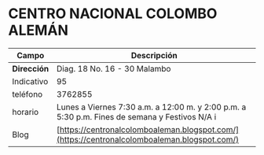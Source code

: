 # CENTRO NACIONAL COLOMBO ALEMÁN

| Campo | Descripción |
| --- | --- |
| **Dirección** | Diag. 18 No. 16 - 30 Malambo |
| Indicativo | 95 |
|teléfono | 3762855 |
|horario | Lunes a Viernes 7:30 a.m. a 12:00 m. y 2:00 p.m. a 5:30 p.m. Fines de semana y Festivos N/A i|
| Blog | [https://centronalcolomboaleman.blogspot.com/](https://centronalcolomboaleman.blogspot.com/) |




